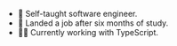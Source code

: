 - :full_moon_with_face: Self-taught software engineer.
- :crossed_flags: Landed a job after six months of study.
- :ok_man: Currently working with TypeScript.

<!---
Near99/Near99 is a ✨ special ✨ repository because its `README.md` (this file) appears on your GitHub profile.
You can click the Preview link to take a look at your changes.
--->
